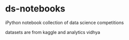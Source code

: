 # ds-notebooks
iPython notebook collection of data science competitions


datasets are from kaggle and analytics vidhya
